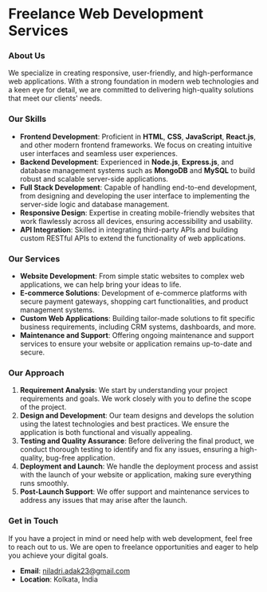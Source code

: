 # Freelance Web Development Services

### About Us
 We specialize in creating responsive, user-friendly, and high-performance web applications. With a strong foundation in modern web technologies and a keen eye for detail, we are committed to delivering high-quality solutions that meet our clients' needs.

### Our Skills
- **Frontend Development**: Proficient in **HTML**, **CSS**, **JavaScript**, **React.js**, and other modern frontend frameworks. We focus on creating intuitive user interfaces and seamless user experiences.
- **Backend Development**: Experienced in **Node.js**, **Express.js**, and database management systems such as **MongoDB** and **MySQL** to build robust and scalable server-side applications.
- **Full Stack Development**: Capable of handling end-to-end development, from designing and developing the user interface to implementing the server-side logic and database management.
- **Responsive Design**: Expertise in creating mobile-friendly websites that work flawlessly across all devices, ensuring accessibility and usability.
- **API Integration**: Skilled in integrating third-party APIs and building custom RESTful APIs to extend the functionality of web applications.

### Our Services
- **Website Development**: From simple static websites to complex web applications, we can help bring your ideas to life.
- **E-commerce Solutions**: Development of e-commerce platforms with secure payment gateways, shopping cart functionalities, and product management systems.
- **Custom Web Applications**: Building tailor-made solutions to fit specific business requirements, including CRM systems, dashboards, and more.
- **Maintenance and Support**: Offering ongoing maintenance and support services to ensure your website or application remains up-to-date and secure.

### Our Approach
1. **Requirement Analysis**: We start by understanding your project requirements and goals. We work closely with you to define the scope of the project.
2. **Design and Development**: Our team designs and develops the solution using the latest technologies and best practices. We ensure the application is both functional and visually appealing.
3. **Testing and Quality Assurance**: Before delivering the final product, we conduct thorough testing to identify and fix any issues, ensuring a high-quality, bug-free application.
4. **Deployment and Launch**: We handle the deployment process and assist with the launch of your website or application, making sure everything runs smoothly.
5. **Post-Launch Support**: We offer support and maintenance services to address any issues that may arise after the launch.

### Get in Touch
If you have a project in mind or need help with web development, feel free to reach out to us. We are open to freelance opportunities and eager to help you achieve your digital goals.

- **Email**: [niladri.adak23@gmail.com](mailto:niladri.adak23@gmail.com)
- **Location**: Kolkata, India
